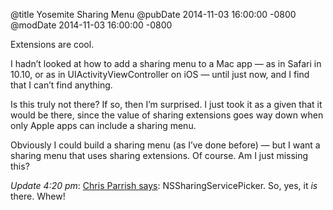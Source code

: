 @title Yosemite Sharing Menu
@pubDate 2014-11-03 16:00:00 -0800
@modDate 2014-11-03 16:00:00 -0800

Extensions are cool.

I hadn’t looked at how to add a sharing menu to a Mac app — as in Safari in 10.10, or as in UIActivityViewController on iOS — until just now, and I find that I can’t find anything.

Is this truly not there? If so, then I’m surprised. I just took it as a given that it would be there, since the value of sharing extensions goes way down when only Apple apps can include a sharing menu.

Obviously I could build a sharing menu (as I’ve done before) — but I want a sharing menu that uses sharing extensions. Of course. Am I just missing this?

<i>Update 4:20 pm</i>: [Chris Parrish says](https://twitter.com/twenty3/status/529426065492434947): NSSharingServicePicker. So, yes, it *is* there. Whew!